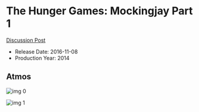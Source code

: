 # The Hunger Games: Mockingjay Part 1

[Discussion Post](https://www.avsforum.com/threads/bass-eq-for-filtered-movies.2995212/post-57613814)

* Release Date: 2016-11-08
* Production Year: 2014

## Atmos

![img 0](https://i.imgur.com/XYpLeWB.jpg)

![img 1](https://i.imgur.com/ymfOOVg.jpg)


